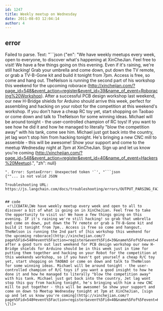 ```yaml
---
id: 1247
title: Weekly meetup on Wednesday
date: 2011-08-03 12:04:14
author: 4
---
```

## error
Failed to parse. Text: "```json
{"en": "We have weekly meetups every week, open to everyone, to discover what's happening at XinCheJian. Feel free to visit! We have a few things going on this evening.  Even if it's raining, we're still hacking! Grab your umbrella and come down, put down the TV remote, or grab a TV-B-Gone kit and build it tonight from 7pm.  Access is free, so come and hang out. TheNelson is running the second part of his workshop this weekend for the upcoming roborace (http://xinchejian.com/?page_id=548&event_action=register&event_id=39&name_of_event=Roboracing%20Workshop). After a successful PCB design workshop last weekend, our new H-Bridge shields for Arduino should arrive this week, perfect for assembling and hacking on your robot for the competition at this weekend's workshop. If you don't have a cheap RC toy yet, start shopping on Taobao or come down and talk to TheNelson for some winning ideas. Michael will be around tonight - the user-controlled champion of RC toys! If you want to see how he did it and how he managed to literally \"blow the competition away\" with his tank, come see him. Michael just got back into the country, jet lag won't stop him from hacking tonight. He's bringing a new CNC mill to assemble - this will be awesome! Show your support and come to the meetup Wednesday night at 7pm at XinCheJian. Sign up and let us know you're coming (http://xinchejian.com/?page_id=548&event_action=register&event_id=40&name_of_event=Hackers%20Meetup).", "zh": null}
```
". Error: SyntaxError: Unexpected token '`', "```json
{""... is not valid JSON

Troubleshooting URL: https://js.langchain.com/docs/troubleshooting/errors/OUTPUT_PARSING_FAILURE/


## code
 <!\[CDATA\[We have weekly meetup every week and open to all to discover a bit of what is going on in XinCheJian. Feel free to take the opportunity to visit us! We have a few things going on this evening. IF it's raining we're still hacking! so grab that umbrella and come on down, put down the TV remote or grab a TV-B-Gone kit and build it tonight from 7pm.. Access is free so come and hangout. TheNelson is running the 2nd part of [his workshop this weekend for the upcoming roborace](http://xinchejian.com/?page%5Fid=548®event%5Faction=register&event%5Fid=39&name%5Fof%5Fevent=Roboracing%20Workshop), after a good turn out last weekend for PCB design workshop our new H-Bridge shields for Arduino should be in this week just in time for putting them together and hacking on your Robot for the competition at this weekends workshop, so if you havn't got yourself a cheap R/C toy yet, start shopping on TAOBAO or come on down and talk to TheNelson for some winning ideas. Michael will be around tonight - the user-controlled champion of R/C toys if you want a good insight to how he done it and how he managed to literally "blow the competition away" with his tank. Michael just got back into the country, Jet lag wont stop this guy from hacking tonight, he's bringing with him a new CNC mill to put together - this will be awesome! So show your support and come on down to Meetup Wednesday tonight at 7pm at XinCheJian, [sign up and let us know you're coming](http://xinchejian.com/?page%5Fid=548®event%5Faction=register&event%5Fid=40&name%5Fof%5Fevent=Hackers%20Meetup)! \]\]> 
